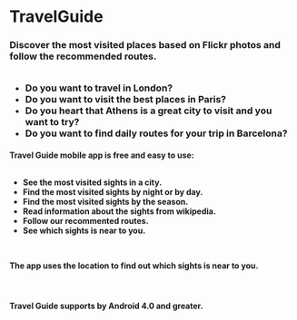 # TravelGuide

<h3>Discover the most visited places based on Flickr photos and follow the recommended routes.
  <br>
  <br>
  
<ul>
  <li>Do you want to travel in London?
  <li>Do you want to visit the best places in Paris?
  <li>Do you heart that Athens is a  great city to visit and you want to try?
  <li>Do you want to find daily routes  for your trip in Barcelona?
 </ul>

<h4>Travel Guide mobile app is free and easy to use:
  <br>
  <br>
<ul>
  <li>See the most visited sights in a city.<br>
  <li>Find the most visited sights by night or by day.<br>
  <li>Find the most visited sights by the season.<br>
  <li>Read information about the sights from wikipedia.<br>
  <li>Follow our recommented routes.<br>
  <li>See which sights is near to you.
 </ul>
<br>
  <p>The app uses the location to find out which sights is near to you.
    <br>
    <br>
    <br>
    
  <h4>Travel Guide supports by Android 4.0 and greater.
  
  
